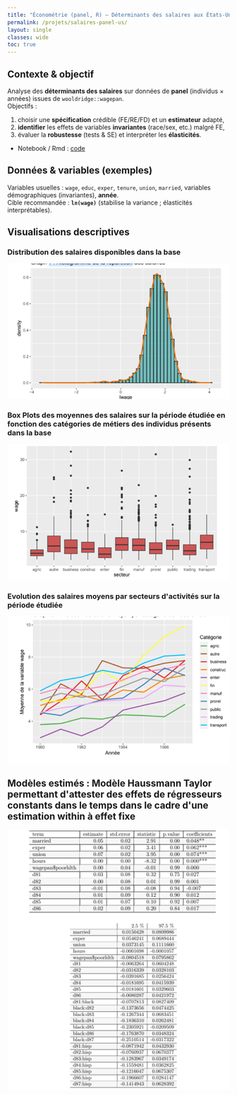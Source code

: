 ```yaml
---
title: "Économétrie (panel, R) — Déterminants des salaires aux États-Unis"
permalink: /projets/salaires-panel-us/
layout: single
classes: wide
toc: true
---
```


## Contexte & objectif
Analyse des **déterminants des salaires** sur données de **panel** (individus × années) issues de `wooldridge::wagepan`.  
Objectifs :
1) choisir une **spécification** crédible (FE/RE/FD) et un **estimateur** adapté,  
2) **identifier** les effets de variables **invariantes** (race/sex, etc.) malgré FE,  
3) évaluer la **robustesse** (tests & SE) et interpréter les **élasticités**.

- Notebook / Rmd : [code](../asset/Panel_analysis_educ_USA/notebooks/3.Code%20en%20R%20pour%20la%20re%CC%81alisation%20de%20la%20mode%CC%81lisation%20statistique.rmd)

## Données & variables (exemples)
Variables usuelles : `wage`, `educ`, `exper`, `tenure`, `union`, `married`, variables démographiques (invariantes), **année**.  
Cible recommandée : **`ln(wage)`** (stabilise la variance ; élasticités interprétables).

## Visualisations descriptives
### Distribution des salaires disponibles dans la base

![](../asset/Panel_analysis_educ_USA/images/Distribution%20des%20salaires%20disponibles%20dans%20la%20base%20%20.png)

### Box Plots des moyennes des salaires sur la période étudiée en fonction des catégories de métiers des individus présents dans la base

![](../asset/Panel_analysis_educ_USA/images/Box%20Plots%20des%20moyennes%20des%20salaires%20sur%20la%20pe%CC%81riode%20e%CC%81tudie%CC%81e%20en%20fonction%20des%20cate%CC%81gories%20de%20me%CC%81tiers%20des%20individus%20pre%CC%81sents%20dans%20la%20base%20%20.png)

### Evolution des salaires moyens par secteurs d'activités sur la période étudiée

![](../asset/Panel_analysis_educ_USA/images/Evolution%20des%20salaires%20moyens%20par%20secteurs%20d%E2%80%99activite%CC%81s%20sur%20la%20pe%CC%81riode%20e%CC%81tudie%CC%81e%20%20.png)

## Modèles estimés : Modèle Haussmann Taylor permettant d'attester des effets de régresseurs constants dans le temps dans le cadre d'une estimation within à effet fixe

![](../asset/Panel_analysis_educ_USA/images/re%CC%81sultats%20de%20la%20spe%CC%81cification%20d%E2%80%99un%20mode%CC%80le%20Haussmann%20Taylor.png)
